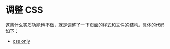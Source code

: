 # 调整 CSS

这集什么实质功能也不做，就是调整了一下页面的样式和文件的结构。具体的代码如下：

- [css only](https://github.com/happypeter/haoqi-express-love-api-demo/commit/cdcaa9a785b06364365d53a8172b65a47bd1fad9)
